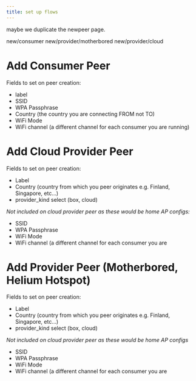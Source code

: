 ```yaml
---
title: set up flows
---
```


maybe we duplicate the newpeer page.

new/consumer
new/provider/motherbored
new/provider/cloud


# Add Consumer Peer
Fields to set on peer creation:
- label
- SSID
- WPA Passphrase
- Country (the country you are connecting FROM not TO)
- WiFi Mode
- WiFi channel (a different channel for each consumer you are running)


# Add Cloud Provider Peer
Fields to set on peer creation:
- Label
- Country (country from which you peer originates e.g. Finland, Singapore, etc...)
- provider_kind select (box, cloud)


*Not included on cloud provider peer as these would be home AP configs:*
- SSID
- WPA Passphrase
- WiFi Mode
- WiFi channel (a different channel for each consumer you are 


# Add Provider Peer (Motherbored, Helium Hotspot)
Fields to set on peer creation:
- Label
- Country (country from which you peer originates e.g. Finland, Singapore, etc...)
- provider_kind select (box, cloud)


*Not included on cloud provider peer as these would be home AP configs*

- SSID
- WPA Passphrase
- WiFi Mode
- WiFi channel (a different channel for each consumer you are 
